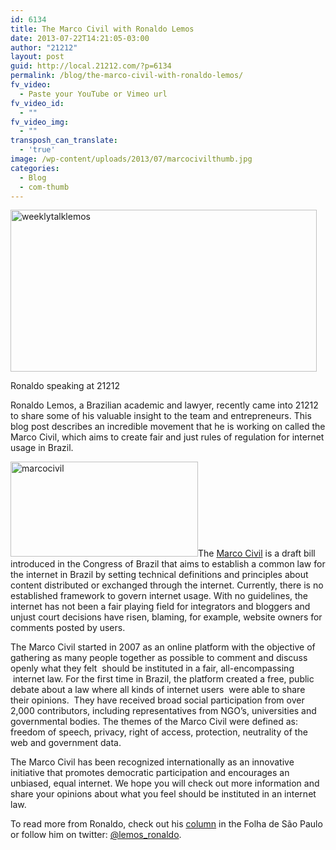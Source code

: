 ```yaml
---
id: 6134
title: The Marco Civil with Ronaldo Lemos
date: 2013-07-22T14:21:05-03:00
author: "21212"
layout: post
guid: http://local.21212.com/?p=6134
permalink: /blog/the-marco-civil-with-ronaldo-lemos/
fv_video:
  - Paste your YouTube or Vimeo url
fv_video_id:
  - ""
fv_video_img:
  - ""
transposh_can_translate:
  - 'true'
image: /wp-content/uploads/2013/07/marcocivilthumb.jpg
categories:
  - Blog
  - com-thumb
---
```

<div id="attachment_6462" style="width: 500px" class="wp-caption aligncenter">
  <a href="http://local.21212.com/wp-content/uploads/2013/07/weeklytalklemos.jpg"><img aria-describedby="caption-attachment-6462" class=" wp-image-6462 " alt="weeklytalklemos" src="http://local.21212.com/wp-content/uploads/2013/07/weeklytalklemos.jpg" width="490" height="259" srcset="http://localhost:8080/wp-content/uploads/2013/07/weeklytalklemos.jpg 700w, http://localhost:8080/wp-content/uploads/2013/07/weeklytalklemos-300x158.jpg 300w" sizes="(max-width: 490px) 100vw, 490px" /></a>
  
  <p id="caption-attachment-6462" class="wp-caption-text">
    Ronaldo speaking at 21212
  </p>
</div>

<p dir="ltr">
  Ronaldo Lemos, a Brazilian academic and lawyer, recently came into 21212 to share some of his valuable insight to the team and entrepreneurs. This blog post describes an incredible movement that he is working on called the Marco Civil, which aims to create fair and just rules of regulation for internet usage in Brazil.
</p>

[<img class="size-medium wp-image-6459 alignleft" alt="marcocivil" src="http://local.21212.com/wp-content/uploads/2013/07/marcocivil-300x152.jpg" width="300" height="152" srcset="http://localhost:8080/wp-content/uploads/2013/07/marcocivil-300x152.jpg 300w, http://localhost:8080/wp-content/uploads/2013/07/marcocivil.jpg 620w" sizes="(max-width: 300px) 100vw, 300px" />](http://local.21212.com/wp-content/uploads/2013/07/marcocivil.jpg)The [Marco Civil](http://marcocivil.com.br/) is a draft bill introduced in the Congress of Brazil that aims to establish a common law for the internet in Brazil by setting technical definitions and principles about content distributed or exchanged through the internet. Currently, there is no established framework to govern internet usage. With no guidelines, the internet has not been a fair playing field for integrators and bloggers and unjust court decisions have risen, blaming, for example, website owners for comments posted by users.

The Marco Civil started in 2007 as an online platform with the objective of gathering as many people together as possible to comment and discuss openly what they felt  should be instituted in a fair, all-encompassing  internet law. For the first time in Brazil, the platform created a free, public debate about a law where all kinds of internet users  were able to share their opinions.  They have received broad social participation from over 2,000 contributors, including representatives from NGO’s, universities and governmental bodies. The themes of the Marco Civil were defined as: freedom of speech, privacy, right of access, protection, neutrality of the web and government data.

The Marco Civil has been recognized internationally as an innovative initiative that promotes democratic participation and encourages an unbiased, equal internet. We hope you will check out more information and share your opinions about what you feel should be instituted in an internet law.

To read more from Ronaldo, check out his [column](http://www1.folha.uol.com.br/colunas/ronaldolemos/) in the Folha de São Paulo or follow him on twitter: [@lemos_ronaldo](https://twitter.com/lemos_ronaldo).

&nbsp;

&nbsp;

&nbsp;

&nbsp;

&nbsp;

&nbsp;